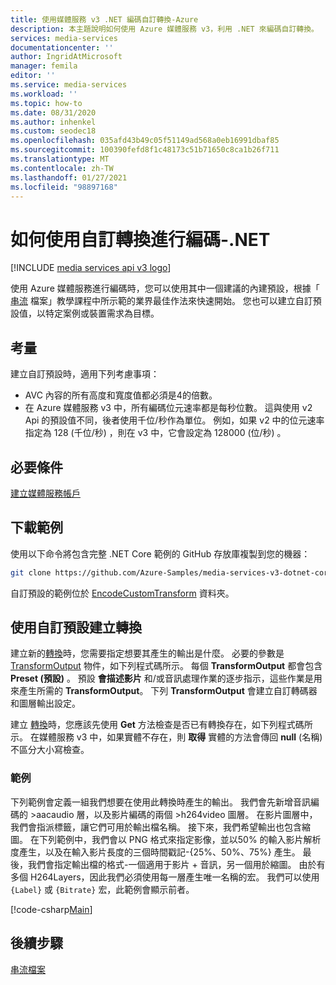 ```yaml
---
title: 使用媒體服務 v3 .NET 編碼自訂轉換-Azure
description: 本主題說明如何使用 Azure 媒體服務 v3，利用 .NET 來編碼自訂轉換。
services: media-services
documentationcenter: ''
author: IngridAtMicrosoft
manager: femila
editor: ''
ms.service: media-services
ms.workload: ''
ms.topic: how-to
ms.date: 08/31/2020
ms.author: inhenkel
ms.custom: seodec18
ms.openlocfilehash: 035afd43b49c05f51149ad568a0eb16991dbaf85
ms.sourcegitcommit: 100390fefd8f1c48173c51b71650c8ca1b26f711
ms.translationtype: MT
ms.contentlocale: zh-TW
ms.lasthandoff: 01/27/2021
ms.locfileid: "98897168"
---
```

# <a name="how-to-encode-with-a-custom-transform---net"></a>如何使用自訂轉換進行編碼-.NET

[!INCLUDE [media services api v3 logo](./includes/v3-hr.md)]

使用 Azure 媒體服務進行編碼時，您可以使用其中一個建議的內建預設，根據「 [串流](stream-files-tutorial-with-api.md) 檔案」教學課程中所示範的業界最佳作法來快速開始。 您也可以建立自訂預設值，以特定案例或裝置需求為目標。

## <a name="considerations"></a>考量

建立自訂預設時，適用下列考慮事項：

* AVC 內容的所有高度和寬度值都必須是4的倍數。
* 在 Azure 媒體服務 v3 中，所有編碼位元速率都是每秒位數。 這與使用 v2 Api 的預設值不同，後者使用千位/秒作為單位。 例如，如果 v2 中的位元速率指定為 128 (千位/秒) ，則在 v3 中，它會設定為 128000 (位/秒) 。

## <a name="prerequisites"></a>必要條件 

[建立媒體服務帳戶](./create-account-howto.md)

## <a name="download-the-sample"></a>下載範例

使用以下命令將包含完整 .NET Core 範例的 GitHub 存放庫複製到您的機器：  

 ```bash
 git clone https://github.com/Azure-Samples/media-services-v3-dotnet-core-tutorials.git
 ```
 
自訂預設的範例位於 [EncodeCustomTransform](https://github.com/Azure-Samples/media-services-v3-dotnet-core-tutorials/blob/master/NETCore/EncodeCustomTransform/) 資料夾。

## <a name="create-a-transform-with-a-custom-preset"></a>使用自訂預設建立轉換 

建立新的[轉換](/rest/api/media/transforms)時，您需要指定想要其產生的輸出是什麼。 必要的參數是 [TransformOutput](/rest/api/media/transforms/createorupdate#transformoutput) 物件，如下列程式碼所示。 每個 **TransformOutput** 都會包含 **Preset (預設)** 。 預設 **會描述影片** 和/或音訊處理作業的逐步指示，這些作業是用來產生所需的 **TransformOutput**。 下列 **TransformOutput** 會建立自訂轉碼器和圖層輸出設定。

建立 [轉換](/rest/api/media/transforms)時，您應該先使用 **Get** 方法檢查是否已有轉換存在，如下列程式碼所示。 在媒體服務 v3 中，如果實體不存在，則 **取得** 實體的方法會傳回 **null** (名稱) 不區分大小寫檢查。

### <a name="example"></a>範例

下列範例會定義一組我們想要在使用此轉換時產生的輸出。 我們會先新增音訊編碼的 >aacaudio 層，以及影片編碼的兩個 >h264video 圖層。 在影片圖層中，我們會指派標籤，讓它們可用於輸出檔名稱。 接下來，我們希望輸出也包含縮圖。 在下列範例中，我們會以 PNG 格式來指定影像，並以50% 的輸入影片解析度產生，以及在輸入影片長度的三個時間戳記-{25%、50%、75%} 產生。 最後，我們會指定輸出檔的格式-一個適用于影片 + 音訊，另一個用於縮圖。 由於有多個 H264Layers，因此我們必須使用每一層產生唯一名稱的宏。 我們可以使用 `{Label}` 或 `{Bitrate}` 宏，此範例會顯示前者。

[!code-csharp[Main](../../../media-services-v3-dotnet-core-tutorials/NETCore/EncodeCustomTransform/MediaV3ConsoleApp/Program.cs#EnsureTransformExists)]

## <a name="next-steps"></a>後續步驟

[串流檔案](stream-files-tutorial-with-api.md) 
